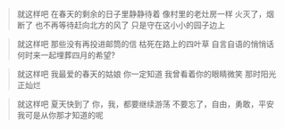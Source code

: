 > 就这样吧
> 在春天的剩余的日子里静静待着
> 像村里的老灶房一样
> 火灭了，烟断了
> 也不再等待赶向北方的风了
> 只是守在这小小的园子边上

> 就这样吧
> 那些没有再投进邮筒的信
> 枯死在路上的四叶草
> 自言自语的悄悄话
> 何时来一起埋葬四月的希望?

> 就这样吧
> 我最爱的春天的姑娘
> 你一定知道
> 我曾看着你的眼睛微笑
> 那时阳光正灿烂

> 就这样吧
> 夏天快到了
> 你，我，都要继续游荡
> 不要忘了，自由，勇敢，平安
> 我可是从你那才知道的呢

<!-- ##{"timestamp":1713534694}## -->
